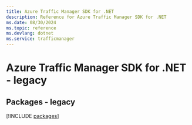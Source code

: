 ```yaml
---
title: Azure Traffic Manager SDK for .NET
description: Reference for Azure Traffic Manager SDK for .NET
ms.date: 08/30/2024
ms.topic: reference
ms.devlang: dotnet
ms.service: trafficmanager
---
```

# Azure Traffic Manager SDK for .NET - legacy
## Packages - legacy
[!INCLUDE [packages](traffic-manager-index.md)]